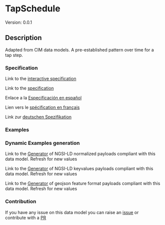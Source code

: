 # TapSchedule
Version: 0.0.1

## Description 

Adapted from CIM data models. A pre-established pattern over time for a tap step.
### Specification

Link to the [interactive specification](https://swagger.lab.fiware.org/?url=https://raw.githubusercontent.com/smart-data-models/dataModel.EnergyCIM/master/TapSchedule/swagger.yaml)

Link to the [specification](https://github.com/smart-data-models/dataModel.EnergyCIM/blob/master/TapSchedule/doc/spec.md)

Enlace a la [Especificación en español](https://github.com/smart-data-models/dataModel.EnergyCIM/blob/master/TapSchedule/doc/spec_ES.md)

Lien vers le [spécification en français](https://github.com/smart-data-models/dataModel.EnergyCIM/blob/master/TapSchedule/doc/spec_FR.md)

Link zur [deutschen Spezifikation](https://github.com/smart-data-models/dataModel.EnergyCIM/blob/master/TapSchedule/doc/spec_DE.md)
### Examples
### Dynamic Examples generation

Link to the [Generator](https://smartdatamodels.org/extra/ngsi-ld_generator.php?schemaUrl=https://raw.githubusercontent.com/smart-data-models/dataModel.EnergyCIM/master/TapSchedule/schema.json&email=info@smartdatamodels.org) of NGSI-LD normalized payloads compliant with this data model. Refresh for new values

Link to the [Generator](https://smartdatamodels.org/extra/ngsi-ld_generator_keyvalues.php?schemaUrl=https://raw.githubusercontent.com/smart-data-models/dataModel.EnergyCIM/master/TapSchedule/schema.json&email=info@smartdatamodels.org) of NGSI-LD keyvalues payloads compliant with this data model. Refresh for new values

Link to the [Generator](https://smartdatamodels.org/extra/geojson_features_generator_v1.0.php?schemaUrl=https://raw.githubusercontent.com/smart-data-models/dataModel.EnergyCIM/master/TapSchedule/schema.json&email=info@smartdatamodels.org) of geojson feature format payloads compliant with this data model. Refresh for new values
### Contribution

 If you have any issue on this data model you can raise an [issue](https://github.com/smart-data-models/dataModel.EnergyCIM/issues)  or contribute with a [PR](https://github.com/smart-data-models/dataModel.EnergyCIM/pulls)